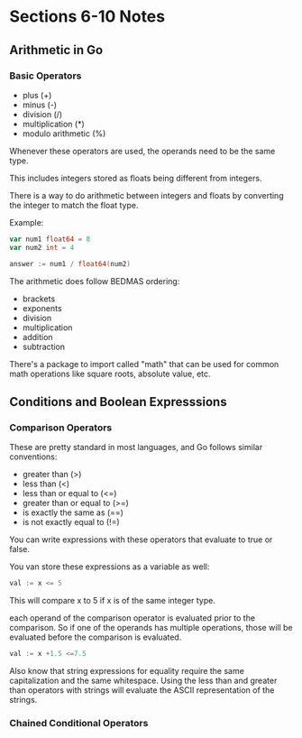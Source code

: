 # Sections 6-10 Notes

## Arithmetic in Go

### Basic Operators

- plus (+)
- minus (-)
- division (/)
- multiplication (\*)
- modulo arithmetic (%)

Whenever these operators are used, the operands need to be the same type.

This includes integers stored as floats being different from integers.

There is a way to do arithmetic between integers and floats by converting the integer to match the float type.

Example:

```Go
var num1 float64 = 8
var num2 int = 4

answer := num1 / float64(num2)
```

The arithmetic does follow BEDMAS ordering:

- brackets
- exponents
- division
- multiplication
- addition
- subtraction

There's a package to import called "math" that can be used for common math operations like square roots, absolute value, etc.

## Conditions and Boolean Expresssions

### Comparison Operators

These are pretty standard in most languages, and Go follows similar conventions:

- greater than (>)
- less than (<)
- less than or equal to (<=)
- greater than or equal to (>=)
- is exactly the same as (==)
- is not exactly equal to (!=)

You can write expressions with these operators that evaluate to true or false.

You van store these expressions as a variable as well:

```Go
val := x <= 5
```

This will compare x to 5 if x is of the same integer type.

each operand of the comparison operator is evaluated prior to the comparison. So if one of the operands has multiple operations, those will be evaluated before the comparison is evaluated.

```Go
val := x +1.5 <=7.5
```

Also know that string expressions for equality require the same capitalization and the same whitespace. Using the less than and greater than operators with strings will evaluate the ASCII representation of the strings.

### Chained Conditional Operators


